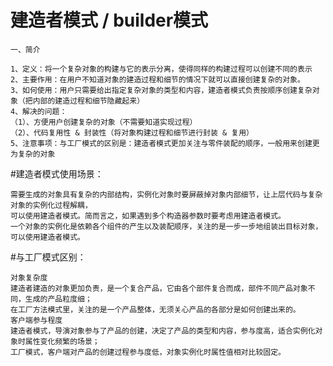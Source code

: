 # 建造者模式 / builder模式
    一、简介
    
    1、定义：将一个复杂对象的构建与它的表示分离，使得同样的构建过程可以创建不同的表示
    2、主要作用：在用户不知道对象的建造过程和细节的情况下就可以直接创建复杂的对象。
    3、如何使用：用户只需要给出指定复杂对象的类型和内容，建造者模式负责按顺序创建复杂对象（把内部的建造过程和细节隐藏起来）
    4、解决的问题：
    （1）、方便用户创建复杂的对象（不需要知道实现过程）
    （2）、代码复用性 & 封装性（将对象构建过程和细节进行封装 & 复用）
    5、注意事项：与工厂模式的区别是：建造者模式更加关注与零件装配的顺序，一般用来创建更为复杂的对象
    
#建造者模式使用场景：

    需要生成的对象具有复杂的内部结构，实例化对象时要屏蔽掉对象内部细节，让上层代码与复杂对象的实例化过程解耦，
    可以使用建造者模式。简而言之，如果遇到多个构造器参数时要考虑用建造者模式。
    一个对象的实例化是依赖各个组件的产生以及装配顺序，关注的是一步一步地组装出目标对象，可以使用建造者模式。

#与工厂模式区别：

    对象复杂度
    建造者建造的对象更加负责，是一个复合产品，它由各个部件复合而成，部件不同产品对象不同，生成的产品粒度细；
    在工厂方法模式里，关注的是一个产品整体，无须关心产品的各部分是如何创建出来的。
    客户端参与程度
    建造者模式，导演对象参与了产品的创建，决定了产品的类型和内容，参与度高，适合实例化对象时属性变化频繁的场景；
    工厂模式，客户端对产品的创建过程参与度低，对象实例化时属性值相对比较固定。
    
